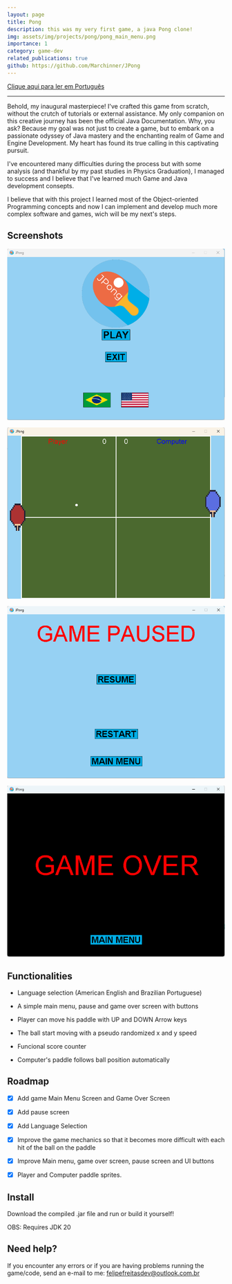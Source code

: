 ```yaml
---
layout: page
title: Pong
description: this was my very first game, a java Pong clone!
img: assets/img/projects/pong/pong_main_menu.png
importance: 1
category: game-dev
related_publications: true
github: https://github.com/Marchinner/JPong
---
```


[Clique aqui para ler em Português](https://github.com/Marchinner/JPong/blob/master/res/README-ptbr.md)

<hr>

Behold, my inaugural masterpiece! I've crafted this game from scratch, without the crutch of tutorials or external assistance. My only companion on this creative journey has been the official Java Documentation. Why, you ask? Because my goal was not just to create a game, but to embark on a passionate odyssey of Java mastery and the enchanting realm of Game and Engine Development. My heart has found its true calling in this captivating pursuit.

I've encountered many difficulties during the process but with some analysis (and thankful by my past studies in Physics Graduation), I managed to success and I believe that I've learned much Game and Java development consepts.

I believe that with this project I learned most of the Object-oriented Programming concepts and now I can implement and develop much more complex software and games, wich will be my next's steps.

## Screenshots

![App Screenshot](https://github.com/Marchinner/JPong/raw/master/res/mainMenuPrintEnUS.png?raw=true)

![App Screenshot](https://github.com/Marchinner/JPong/raw/master/res/inGamePrintEnUS.png?raw=true)

![App Screenshot](https://github.com/Marchinner/JPong/raw/master/res/pausedPrintEnUS.png?raw=true)

![App Screenshot](https://github.com/Marchinner/JPong/raw/master/res/gameOverPrintEnUS.png?raw=true)

## Functionalities

- Language selection (American English and Brazilian Portuguese)

- A simple main menu, pause and game over screen with buttons

- Player can move his paddle with UP and DOWN Arrow keys

- The ball start moving with a pseudo randomized x and y speed

- Funcional score counter

- Computer's paddle follows ball position automatically

## Roadmap

- [x] Add game Main Menu Screen and Game Over Screen

- [x] Add pause screen

- [x] Add Language Selection

- [x] Improve the game mechanics so that it becomes more difficult with each hit of the ball on the paddle

- [x] Improve Main menu, game over screen, pause screen and UI buttons

- [x] Player and Computer paddle sprites.

## Install

Download the compiled .jar file and run or build it yourself!

OBS: Requires JDK 20

## Need help?

If you encounter any errors or if you are having problems running the game/code, send an e-mail to me: felipefreitasdev@outlook.com.br
